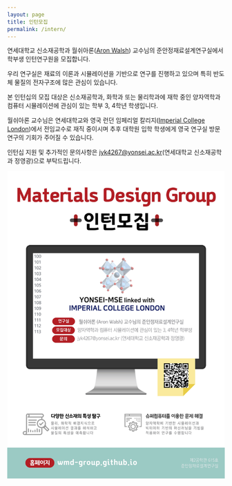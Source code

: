 ```yaml
---
layout: page
title: 인턴모집
permalink: /intern/
---
```


연세대학교 신소재공학과 월쉬아론([Aron Walsh](http://www.imperial.ac.uk/people/a.walsh)) 교수님의 준안정재료설계연구실에서 학부생 인턴연구원을 모집합니다.

우리 연구실은 재료의 이론과 시뮬레이션을 기반으로 연구를 진행하고 있으며 특히 반도체 물질의 전자구조에 많은 관심이 있습니다.

본 인턴십의 모집 대상은 신소재공학과, 화학과 또는 물리학과에 재학 중인 양자역학과 컴퓨터 시뮬레이션에 관심이 있는 학부 3, 4학년 학생입니다.

월쉬아론 교수님은 연세대학교와 영국 런던 임페리얼 칼리지([Imperial College London](https://en.wikipedia.org/wiki/Imperial_College_London))에서 전임교수로 재직 중이시며 추후 대학원 입학 학생에게 영국 연구실 방문연구의 기회가 주어질 수 있습니다.

인턴십 지원 및 추가적인 문의사항은 jyk4267@yonsei.ac.kr(연세대학교 신소재공학과 정영광)으로 부탁드립니다.

![](/assets/intern.jpg) 